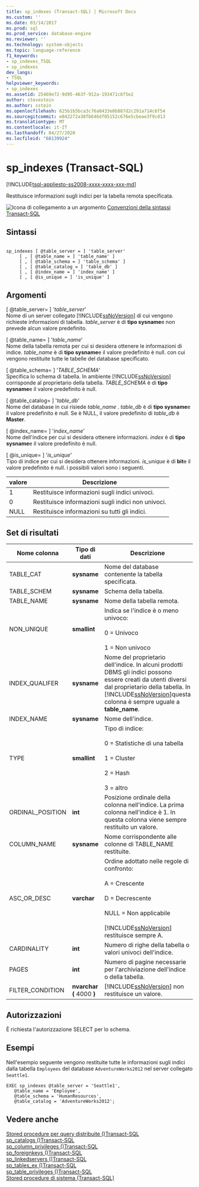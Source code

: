 ```yaml
---
title: sp_indexes (Transact-SQL) | Microsoft Docs
ms.custom: ''
ms.date: 03/14/2017
ms.prod: sql
ms.prod_service: database-engine
ms.reviewer: ''
ms.technology: system-objects
ms.topic: language-reference
f1_keywords:
- sp_indexes_TSQL
- sp_indexes
dev_langs:
- TSQL
helpviewer_keywords:
- sp_indexes
ms.assetid: 25469e72-9d95-463f-912a-193471c8f5e2
author: stevestein
ms.author: sstein
ms.openlocfilehash: 625b1b5bca3c76a0433e0b887d2c291a714c6f54
ms.sourcegitcommit: e042272a38fb646df05152c676e5cbeae3f9cd13
ms.translationtype: MT
ms.contentlocale: it-IT
ms.lasthandoff: 04/27/2020
ms.locfileid: "68139924"
---
```

# <a name="sp_indexes-transact-sql"></a>sp_indexes (Transact-SQL)
[!INCLUDE[tsql-appliesto-ss2008-xxxx-xxxx-xxx-md](../../includes/tsql-appliesto-ss2008-xxxx-xxxx-xxx-md.md)]

  Restituisce informazioni sugli indici per la tabella remota specificata.  
  
 ![Icona di collegamento a un argomento](../../database-engine/configure-windows/media/topic-link.gif "Icona di collegamento a un argomento") [Convenzioni della sintassi Transact-SQL](../../t-sql/language-elements/transact-sql-syntax-conventions-transact-sql.md)  
  
## <a name="syntax"></a>Sintassi  
  
```  
  
sp_indexes [ @table_server = ] 'table_server'   
     [ , [ @table_name = ] 'table_name' ]   
     [ , [ @table_schema = ] 'table_schema' ]   
     [ , [ @table_catalog = ] 'table_db' ]   
     [ , [ @index_name = ] 'index_name' ]   
     [ , [ @is_unique = ] 'is_unique' ]  
```  
  
## <a name="arguments"></a>Argomenti  
 [ @table_server= ] '*table_server*'  
 Nome di un server collegato [!INCLUDE[ssNoVersion](../../includes/ssnoversion-md.md)] di cui vengono richieste informazioni di tabella. *table_server* è di **tipo sysname**e non prevede alcun valore predefinito.  
  
 [ @table_name= ] '*table_name*'  
 Nome della tabella remota per cui si desidera ottenere le informazioni di indice. *table_name* è di **tipo sysname**e il valore predefinito è null. con cui vengono restituite tutte le tabelle del database specificato.  
  
 [ @table_schema= ] '*TABLE_SCHEMA*'  
 Specifica lo schema di tabella. In ambiente [!INCLUDE[ssNoVersion](../../includes/ssnoversion-md.md)] corrisponde al proprietario della tabella. *TABLE_SCHEMA* è di **tipo sysname**e il valore predefinito è null.  
  
 [ @table_catalog= ] '*table_db*'  
 Nome del database in cui risiede *table_name* . *table_db* è di **tipo sysname**e il valore predefinito è null. Se è NULL, il valore predefinito di *table_db* è **Master**.  
  
 [ @index_name= ] '*index_name*'  
 Nome dell'indice per cui si desidera ottenere informazioni. *index* è di **tipo sysname**e il valore predefinito è null.  
  
 [ @is_unique= ] '*is_unique*'  
 Tipo di indice per cui si desidera ottenere informazioni. *is_unique* è di **bit**e il valore predefinito è null. i possibili valori sono i seguenti.  
  
|valore|Descrizione|  
|-----------|-----------------|  
|1|Restituisce informazioni sugli indici univoci.|  
|0|Restituisce informazioni sugli indici non univoci.|  
|NULL|Restituisce informazioni su tutti gli indici.|  
  
## <a name="result-sets"></a>Set di risultati  
  
|Nome colonna|Tipo di dati|Descrizione|  
|-----------------|---------------|-----------------|  
|TABLE_CAT|**sysname**|Nome del database contenente la tabella specificata.|  
|TABLE_SCHEM|**sysname**|Schema della tabella.|  
|TABLE_NAME|**sysname**|Nome della tabella remota.|  
|NON_UNIQUE|**smallint**|Indica se l'indice è o meno univoco:<br /><br /> 0 = Univoco<br /><br /> 1 = Non univoco|  
|INDEX_QUALIFER|**sysname**|Nome del proprietario dell'indice. In alcuni prodotti DBMS gli indici possono essere creati da utenti diversi dal proprietario della tabella. In [!INCLUDE[ssNoVersion](../../includes/ssnoversion-md.md)]questa colonna è sempre uguale a **table_name**.|  
|INDEX_NAME|**sysname**|Nome dell'indice.|  
|TYPE|**smallint**|Tipo di indice:<br /><br /> 0 = Statistiche di una tabella<br /><br /> 1 = Cluster<br /><br /> 2 = Hash<br /><br /> 3 = altro|  
|ORDINAL_POSITION|**int**|Posizione ordinale della colonna nell'indice. La prima colonna nell'indice è 1. In questa colonna viene sempre restituito un valore.|  
|COLUMN_NAME|**sysname**|Nome corrispondente alle colonne di TABLE_NAME restituite.|  
|ASC_OR_DESC|**varchar**|Ordine adottato nelle regole di confronto:<br /><br /> A = Crescente<br /><br /> D = Decrescente<br /><br /> NULL = Non applicabile<br /><br /> [!INCLUDE[ssNoVersion](../../includes/ssnoversion-md.md)] restituisce sempre A.|  
|CARDINALITY|**int**|Numero di righe della tabella o valori univoci dell'indice.|  
|PAGES|**int**|Numero di pagine necessarie per l'archiviazione dell'indice o della tabella.|  
|FILTER_CONDITION|**nvarchar (** 4000 **)**|[!INCLUDE[ssNoVersion](../../includes/ssnoversion-md.md)] non restituisce un valore.|  
  
## <a name="permissions"></a>Autorizzazioni  
 È richiesta l'autorizzazione SELECT per lo schema.  
  
## <a name="examples"></a>Esempi  
 Nell'esempio seguente vengono restituite tutte le informazioni sugli indici dalla tabella `Employees` del database `AdventureWorks2012` nel server collegato `Seattle1`.  
  
```  
EXEC sp_indexes @table_server = 'Seattle1',   
   @table_name = 'Employee',   
   @table_schema = 'HumanResources',  
   @table_catalog = 'AdventureWorks2012';  
```  
  
## <a name="see-also"></a>Vedere anche  
 [Stored procedure per query distribuite &#40;&#41;Transact-SQL](../../relational-databases/system-stored-procedures/distributed-queries-stored-procedures-transact-sql.md)   
 [sp_catalogs &#40;&#41;Transact-SQL](../../relational-databases/system-stored-procedures/sp-catalogs-transact-sql.md)   
 [sp_column_privileges &#40;&#41;Transact-SQL](../../relational-databases/system-stored-procedures/sp-column-privileges-transact-sql.md)   
 [sp_foreignkeys &#40;&#41;Transact-SQL](../../relational-databases/system-stored-procedures/sp-foreignkeys-transact-sql.md)   
 [sp_linkedservers &#40;&#41;Transact-SQL](../../relational-databases/system-stored-procedures/sp-linkedservers-transact-sql.md)   
 [sp_tables_ex &#40;&#41;Transact-SQL](../../relational-databases/system-stored-procedures/sp-tables-ex-transact-sql.md)   
 [sp_table_privileges &#40;&#41;Transact-SQL](../../relational-databases/system-stored-procedures/sp-table-privileges-transact-sql.md)   
 [Stored procedure di sistema &#40;Transact-SQL&#41;](../../relational-databases/system-stored-procedures/system-stored-procedures-transact-sql.md)  
  
  
